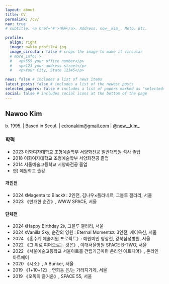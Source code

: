 ```yaml
---
layout: about
title: CV
permalink: /cv/
nav: true
# subtitle: <a href='#'>예원</a>. Address. now__kim_. Moto. Etc.

profile:
  align: right
  image: nwkim_profile4.jpg
  image_circular: false # crops the image to make it circular
  # more_info: >
  #   <p>555 your office number</p>
  #   <p>123 your address street</p>
  #   <p>Your City, State 12345</p>

news: false # includes a list of news items
latest_posts: false # includes a list of the newest posts
selected_papers: false # includes a list of papers marked as "selected={true}"
social: false # includes social icons at the bottom of the page
---
```




<!-- ## 개요
* 연락처: [이메일, 전화번호 등] -->


<!-- ## Education -->
<!-- --- -->

## **Nawoo** Kim
b. 1995. | Based in Seoul. | <a href="mailto:edronakim@gmail.com" style="color: black;">edronakim@gmail.com</a> | <a href="https://www.instagram.com/now__kim_" style="color: black;">@now__kim_</a>

### 학력
- 2023 이화여자대학교 조형예술학부 서양화전공 일반대학원 석사 졸업
- 2018 이화여자대학교 조형예술학부 서양화전공 졸업
- 2014 서울예술고등학교 서양화전공 졸업
- 현\) 예원학교 출강

#### 개인전
- 2024 《Magenta to Black》 : 2인전, 김나우×플라네르, 그블루 갤러리, 서울
- 2023 《만개한 순간》, WWW SPACE, 서울
 
#### 단체전
- 2024 《Happy Birthday 2》, 그블루 갤러리, 서울
- 2024 《Vanilla Sky, 순간의 영원 : Eternal Moments》: 3인전, 케이옥션, 서울
- 2024 《홍수계 예술지원 프로젝트》: 예원미인 영상전, 강북삼성병원, 서울
- 2022 《그 위로 피어오르는 것은》, 이대서울병원 SPACE B-TWO, 서울
- 2022 《서울예술고등학교 서울아트홀 건립기금마련 온라인 아트페어》, 온라인 아트페어
- 2020 《시소》, A Bunker, 서울
- 2019 《1\+10\+12》, 연희동 은/는 가라지가게, 서울
- 2019 《오독의 즐거움》, SPACE 55, 서울
